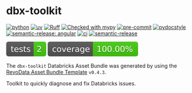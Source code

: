 # dbx-toolkit

[![python](https://img.shields.io/badge/python-3.11-g)](https://www.python.org)
[![uv](https://img.shields.io/endpoint?url=https://raw.githubusercontent.com/astral-sh/uv/main/assets/badge/v0.json)](https://github.com/astral-sh/uv)
[![Ruff](https://img.shields.io/endpoint?url=https://raw.githubusercontent.com/astral-sh/ruff/main/assets/badge/v2.json)](https://github.com/astral-sh/ruff)
[![Checked with mypy](http://www.mypy-lang.org/static/mypy_badge.svg)](http://mypy-lang.org/)
[![pre-commit](https://img.shields.io/badge/pre--commit-enabled-brightgreen?logo=pre-commit&logoColor=white)](https://github.com/pre-commit/pre-commit)
[![pydocstyle](https://img.shields.io/badge/pydocstyle-enabled-AD4CD3)](http://www.pydocstyle.org/en/stable/)
[![semantic-release: angular](https://img.shields.io/badge/semantic--release-angular-e10079?logo=semantic-release)](https://github.com/semantic-release/semantic-release)
[![ci](https://github.com/revodatanl/dbx-toolkit/actions/workflows/ci.yml/badge.svg)](https://github.com/revodatanl/dbx-toolkit/actions/workflows/ci.yml)
[![semantic-release](https://github.com/revodatanl/dbx-toolkit/actions/workflows/semantic-release.yml/badge.svg)](https://github.com/revodatanl/dbx-toolkit/actions/workflows/semantic-release.yml)

[![tests](assets/badge-tests.svg)](tests/coverage/index.html)
[![coverage](assets/badge-coverage.svg)](tests/coverage/index.html)

The `dbx-toolkit` Databricks Asset Bundle was generated by using the [RevoData Asset Bundle Template](https://github.com/revodatanl/revo-asset-bundle-templates) `v0.4.3`.

Toolkit to quickly diagnose and fix Databricks issues.
